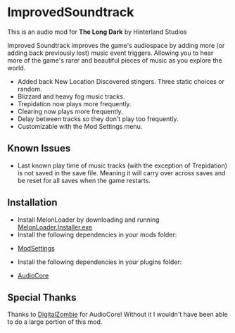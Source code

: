 # ImprovedSoundtrack

This is an audio mod for **The Long Dark** by Hinterland Studios

Improved Soundtrack improves the game's audiospace by adding more (or adding back previously lost) music event triggers. Allowing you to hear more of the game's rarer and beautiful pieces of music as you explore the world.

* Added back New Location Discovered stingers. Three static choices or random.
* Blizzard and heavy fog music tracks. 
* Trepidation now plays more frequently.
* Clearing now plays more frequently.
* Delay between tracks so they don't play too frequently.
* Customizable with the Mod Settings menu.

## Known Issues

* Last known play time of music tracks (with the exception of Trepidation) is not saved in the save file. Meaning it will carry over across saves and be reset for all saves when the game restarts.

## Installation

* Install MelonLoader by downloading and running [MelonLoader.Installer.exe](https://github.com/HerpDerpinstine/MelonLoader/releases/latest/download/MelonLoader.Installer.exe)
* Install the following dependencies in your mods folder: 

- [ModSettings](https://github.com/zeobviouslyfakeacc/ModSettings/releases/latest)

* Install the following dependencies in your plugins folder:

- [AudioCore](https://github.com/DigitalzombieTLD/AudioCore/releases/tag/1.0)

## Special Thanks

Thanks to [DigitalZombie]("https://github.com/DigitalzombieTLD) for AudioCore! Without it I wouldn't have been able to do a large portion of this mod.
